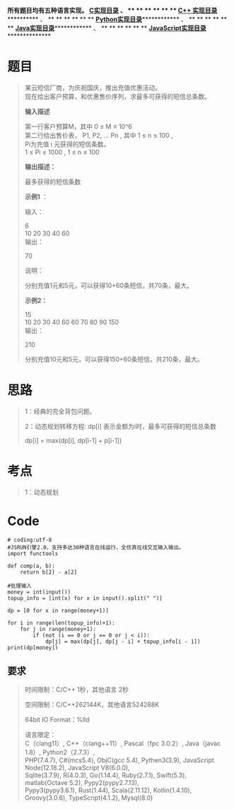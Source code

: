 **所有题目均有五种语言实现。
**[C实现目录](https://renjie.blog.csdn.net/article/details/129190260 "C实现目录")** 、
** ** ** ** ** ** **[C++
实现目录](https://blog.csdn.net/misayaaaaa/category_12036814.html "C++
实现目录")************** 、 ** ** ** ** ** **
**[Python实现目录](https://blog.csdn.net/misayaaaaa/category_12111005.html
"Python实现目录")************** 、 ** ** ** ** ** **
**[Java实现目录](https://blog.csdn.net/misayaaaaa/category_12111006.html
"Java实现目录")************** 、 ** ** ** ** ** **
**[JavaScript实现目录](https://blog.csdn.net/misayaaaaa/category_12199270.html
"JavaScript实现目录")****************

# 题目

> 某云短信厂商，为庆祝国庆，推出充值优惠活动。  
>  现在给出客户预算，和优惠售价序列，求最多可获得的短信总条数。
>
> **输入描述**
>
> 第一行客户预算M，其中 0 ≤ M ≤ 10^6  
>  第二行给出售价表， P1, P2, … Pn , 其中 1 ≤ n ≤ 100 ,  
>  Pi为充值 i 元获得的短信条数。  
>  1 ≤ Pi ≤ 1000 , 1 ≤ n ≤ 100
>
> **输出描述：**
>
> 最多获得的短信条数
>
> **示例1** ：
>
> 输入：
>
> 6  
>  10 20 30 40 60  
>  输出：
>
> 70
>
> 说明：
>
> 分别充值1元和5元，可以获得10+60条短信，共70条，最大。
>
> **示例2：**
>
> 15  
>  10 20 30 40 60 60 70 80 90 150  
>  输出：
>
> 210
>
> 分别充值10元和5元，可以获得150+60条短信，共210条，最大。

# 思路

> 1：经典的完全背包问题。
>
> 2：动态规划转移方程: dp[i] 表示金额为i时，最多可获得的短信总条数
>
> dp[i] = max(dp[i], dp[i-1] + p[i-1])

# 考点

> 1：动态规划

# Code

    
    
    # coding:utf-8
    #JSRUN引擎2.0，支持多达30种语言在线运行，全仿真在线交互输入输出。 
    import functools
    
    def comp(a, b):
        return b[2] - a[2]
     
    #处理输入
    money = int(input())
    topup_info = [int(x) for x in input().split(" ")]
    
    dp = [0 for x in range(money+1)]
    
    for i in range(len(topup_info)+1):
        for j in range(money+1):
            if (not (i == 0 or j == 0 or j < i)):
                dp[j] = max(dp[j], dp[j - i] + topup_info[i - 1])
    print(dp[money])
    
    
    
    
    

## 要求

> 时间限制：C/C++ 1秒，其他语言 2秒
>
> 空间限制：C/C++262144K，其他语言524288K
>
> 64bit IO Format：%lld
>
> 语言限定：  
>  C（clang11）, C++（clang++11）, Pascal（fpc 3.0.2）, Java（javac 1.8）,
> Python2（2.7.3）,  
>  PHP(7.4.7), C#(mcs5.4), ObjC(gcc 5.4), Pythen3(3.9), JavaScript
> Node(12.18.2), JavaScript V8(6.0.0),  
>  Sqlite(3.7.9), R(4.0.3), Go(1.14.4), Ruby(2.7.1), Swift(5.3), matlab(Octave
> 5.2), Pypy2(pypy2.7.13),  
>  Pypy3(pypy3.6.1), Rust(1.44), Scala(2.11.12), Kotlin(1.4.10),
> Groovy(3.0.6), TypeScript(4.1.2), Mysql(8.0)

